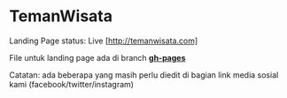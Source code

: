 # TemanWisata
Landing Page status: Live [http://temanwisata.com]

File untuk landing page ada di branch [**gh-pages**](https://github.com/nugi/TemanWisata/tree/gh-pages)

Catatan: ada beberapa yang masih perlu diedit di bagian link media sosial kami (facebook/twitter/instagram)
